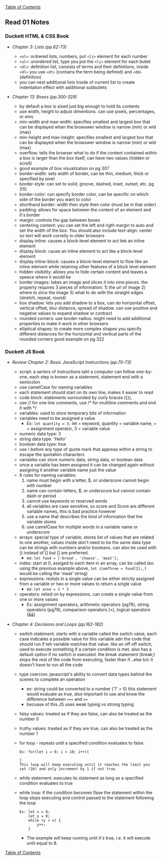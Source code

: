 [Table of Contents](https://jon-gitter.github.io/reading-notes/)

## Read 01 Notes

### Duckett HTML & CSS Book
- _Chapter 3: Lists (pp.62-73)_
  - `<ol>`: ordrered lists, numbers, put `<li>` element for each number 
  - `<ul>`: unordered list, type you put the `<li>` element for each bullet
  - `<dl>`: definition list, consists of terms and their definitions, inside `<dl>` you use `<dt>` (contains the term being defined) and `<dd>` (definition)
  - you can nest additional lists inside of current list to create indentation effect with additional subbullets
  

- _Chapter 13: Boxes (pp.300-329)_
  - by default a box is sized just big enough to hold its contents
  - use width, height to adjust dimentions. can use pixels, percentages, or ems
  - min-width and max-width: specifies smallest and largest box that can be displayed when the browswer window is narrow (min) or wid (max)
  - min-height and max-height: specifies smallest and largest box that can be displayed when the browswer window is narrow (min) or wid (max)
  - overflow: tells the browser what to do if the content contained within a box is larger than the box itself, can have two values (hidden or scroll)
  - good example of box visualization on pg 307
  - border-width: sets width of border, can be thin, medium, thick or specified by pixel
  - border-style: can set to solid, groove, dashed, inset, outset, etc. pg 310
  - border-color: can specify border color, can be specific on which side of the border you want to color
  - shorthand border: width then style then color (must be in that order)
  - padding: allows for space between the content of an element and it's border
  - margin: controls the gap between boxes
  - centering content: you can set the left and rigth margin to auto and set the width of the box. You should also include text-align: center so text will work corretly in older browsers
  - display inline: causes a block-level element to act liek an inline element
  - display block: cause an inline element to act like a block-level element
  - display inline-block: causes a block-level element to flow like an inline element while retaining other features of a block level element
  - hidden visibility: allows you to hide certain content and leaves a speace where it would be
  - border images: takes an image and slices it into nine pieces. the property requires 3 pieces of information: 1) the url of image 2) where to slice the image 3) what to do with the straight edges (stretch, repeat, round)
  - box shadow: lets you add shadow to a box, can do horizontal offset, vertical offset, blur distance, spread of shadow. can use positive and negative values to expand shadow or contract
  - rounded corners: use border-radius. might need to add additional properties to make it work in other browsers
  - elliptical shapes: to create more complex shapes you specify different distances for the horizontal and vertical parts of the rounded corners good example on pg 322



### Duckett JS Book
- _Review Chapter 2: Basic JavaScript Instructions (pp.70-73)_
  - script: a seriers of instructions taht a computer can follow one-by-one, each step is known as a statement, statement end with a semicolon
  - use camelCase for naming variables
  - each statement should start on its own line, makes it easier to read
  - code block: statements surrounded by curly braces ({}), 
  - use // for one line comments, use /* for multiline comments and end it with */
  - variables: used to store temporary bits of information
  - variables need to be assigned a value
    - Ex: `let quantity = 3;` let = keyword, quantity = variable name, = = assignment operator, 3 = variable value
  - numeric data type: 3
  - string data type: 'Hello'
  - boolean data type: true
  - use \ before any type of quote mark that appreas within a string to escape the quotation characters
  - variables can store numeric data, string data, or boolean data
  - once a variable has been assigned it can be changed again without assigning it another variable name just the value
  - 6 rules for naming variables:
    1) name must begin with a letter, $, or underscore cannot begin with number
    2) name can contain letters, $, or underscore but cannot contain dash or period
    3) cannot use keywords or reserved words
    4) all variables are case sensitive, so score and Score are different variable names, this is bad practice however
    5) use a name that describes the kind of information that the variable stores
    6) use camelCase for multiple words in a variable name or underscore
  - arrays: special type of variable, stores list of values that are related to one another, values inside don't need to be the same data type can be strings with numbers and/or booleans. can also be used with () instead of [] but [] are preferred.
    - ex: `let food = ['bread', 'cheese', 'meat'];`
  - index: start at 0, assiged to each item in an array, can be called (ex: using the previous example above, `let itemThree = food[2];`, I would be calling the 'meat' string)
  - expressions: resluts in a single value can be either strictly assigned from a variable or two or more values to return a single value 
    - ex: `let area = 3 * 3` 
  - operators: relied on by expressions, can create a single value from one or more values
    - Ex: assignment operators, arithmetic operators (pg76), string operators (pg78), comparison operators (>), logical operators (&&)


- _Chapter 4: Decisions and Loops (pp.162-182)_
  - switch statement: starts with a variable called the switch value, each case indicates a possible value for this variable adn the code that should run if teh variable matches that value. like an off off switch, used to execute something if a certain condition is met. also has a default option if no switch is executed. the break statement (break;) stops the rest of the code from executing, faster than if...else b/c it doesn't have to run all the code
  - type coercion: javascript's ability to convert data types behind the scenes to complete an operation
    - ex: string could be converted to a number ('1' >  0) this statement would evaluate as true, also important to use and know the difference between `===` and `==`
    - becuase of this JS uses weak typing vs strong typing
  - falsy values: treated as if they are false, can also be treated as the number 0
  - truthy values: treated as if they are true, can also be treated as the number 1
  
  - for loop - repeats until a specified condition evaluates to false.
    ```
    Ex: for(let i = 0; i < 10; i++){

    }
    This loop will keep executing until it reaches the limit you set (10) and only increment by 1 if not true.
    ```

  - while statement: executes its statement as long as a specified condition evaluates to true
  - while loop: if the condition becomes flase the statement within the loop stops executing and control passed to the statement following the loop
    ```
    Ex: let x = 8;
        let y = 0;
        while (y < x) {
            y++;
        }
    ```
    - The example will keep running until it's true, i.e. it will execute until equal to 8.   


[Table of Contents](https://jon-gitter.github.io/reading-notes/)